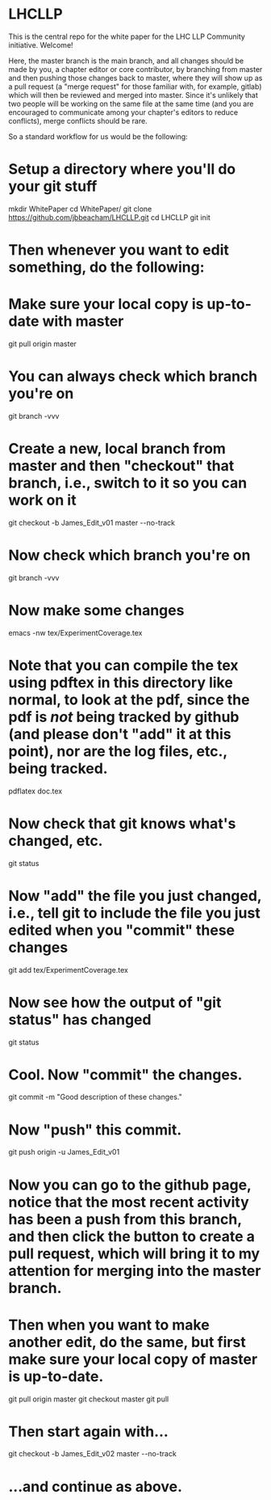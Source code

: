 # LHCLLP
This is the central repo for the white paper for the LHC LLP Community initiative.  Welcome!

Here, the master branch is the main branch, and all changes should be made by you, a chapter editor or core contributor, by branching from master and then pushing those changes back to master, where they will show up as a pull request (a "merge request" for those familiar with, for example, gitlab) which will then be reviewed and merged into master.  Since it's unlikely that two people will be working on the same file at the same time (and you are encouraged to communicate among your chapter's editors to reduce conflicts), merge conflicts should be rare.

So a standard workflow for us would be the following:

# Setup a directory where you'll do your git stuff
mkdir WhitePaper
cd WhitePaper/
git clone https://github.com/jbbeacham/LHCLLP.git
cd LHCLLP
git init

# Then whenever you want to edit something, do the following:

# Make sure your local copy is up-to-date with master
git pull origin master

# You can always check which branch you're on
git branch -vvv

# Create a new, local branch from master and then "checkout" that branch, i.e., switch to it so you can work on it
git checkout -b James_Edit_v01 master --no-track

# Now check which branch you're on
git branch -vvv

# Now make some changes
emacs -nw tex/ExperimentCoverage.tex

# Note that you can compile the tex using pdftex in this directory like normal, to look at the pdf, since the pdf is *not* being tracked by github (and please don't "add" it at this point), nor are the log files, etc., being tracked.
pdflatex doc.tex

# Now check that git knows what's changed, etc.
git status

# Now "add" the file you just changed, i.e., tell git to include the file you just edited when you "commit" these changes
git add tex/ExperimentCoverage.tex

# Now see how the output of "git status" has changed
git status

# Cool.  Now "commit" the changes.
git commit -m "Good description of these changes."

# Now "push" this commit.
git push origin -u James_Edit_v01

# Now you can go to the github page, notice that the most recent activity has been a push from this branch, and then click the button to create a pull request, which will bring it to my attention for merging into the master branch.

# Then when you want to make another edit, do the same, but first make sure your local copy of master is up-to-date.
git pull origin master
git checkout master
git pull

# Then start again with...
git checkout -b James_Edit_v02 master --no-track

# ...and continue as above.



